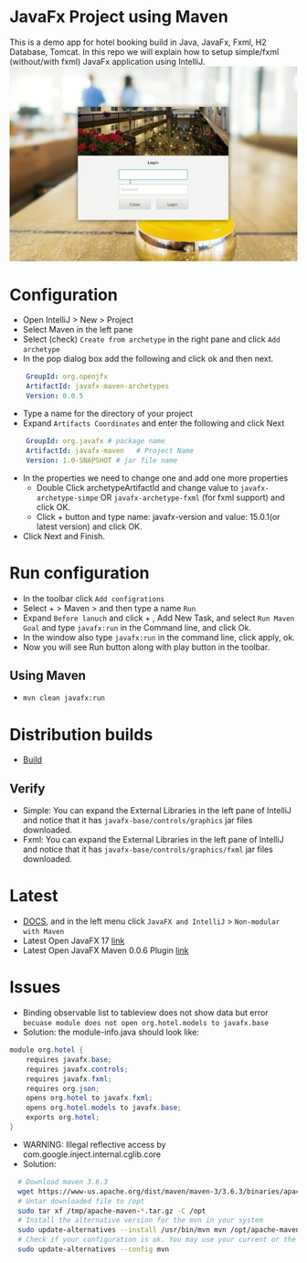 JavaFx Project using Maven
==========================
This is a demo app for hotel booking build in Java, JavaFx, Fxml, H2 Database, Tomcat.
In this repo we will explain how to setup simple/fxml (without/with fxml) JavaFx application using IntelliJ.
![demo](https://raw.githubusercontent.com/iloveyii/hotel_frontend_maven/master/src/main/resources/org/hotel/images/demo.gif)

# Configuration
- Open IntelliJ > New > Project
- Select Maven in the left pane
- Select (check) `Create from archetype` in the right pane and click `Add archetype`
- In the pop dialog box add the following and click ok and then next.
```yaml
    GroupId: org.openjfx
    ArtifactId: javafx-maven-archetypes
    Version: 0.0.5
```
- Type a name for the directory of your project
- Expand `Artifacts Coordinates` and enter the following and click Next
```yaml
    GroupId: org.javafx # package name
    ArtifactId: javafx-maven   # Project Name
    Version: 1.0-SNAPSHOT # jar file name
```
- In the properties we need to change one and add one more properties
    - Double Click archetypeArtifactId and change value to `javafx-archetype-simpe` OR  `javafx-archetype-fxml` (for fxml support) and click OK.
    - Click + button and type name: javafx-version and value: 15.0.1(or latest version) and click OK.
- Click Next and Finish.

# Run configuration
- In the toolbar click `Add configrations`
- Select + > Maven > and then type a name `Run`
- Expand `Before lanuch` and click + , Add New Task, and select `Run Maven Goal` and type `javafx:run` in the Command line, and click Ok.
- In the window also type `javafx:run` in the command line, click apply, ok.
- Now you will see Run button along with play button in the toolbar.
## Using Maven
- `mvn clean javafx:run`

# Distribution builds
- [Build](https://github.com/dlemmermann/JPackageScriptFX)

## Verify
- Simple: You can expand the External Libraries in the left pane of IntelliJ and notice that it has `javafx-base/controls/graphics` jar files downloaded.
- Fxml: You can expand the External Libraries in the left pane of IntelliJ and notice that it has `javafx-base/controls/graphics/fxml` jar files downloaded.

# Latest
- [DOCS](https://openjfx.io/openjfx-docs/), and in the left menu click `JavaFX and IntelliJ` > `Non-modular with Maven`
- Latest Open JavaFX 17 [link](https://gluonhq.com/products/javafx/)
- Latest Open JavaFX Maven 0.0.6 Plugin [link](https://mvnrepository.com/artifact/org.openjfx/javafx-maven-plugin/0.0.6)

# Issues
- Binding observable list to tableview does not show data but error `becuase module does not open org.hotel.models to javafx.base`
- Solution: the module-info.java should look like:
```java
module org.hotel {
    requires javafx.base;
    requires javafx.controls;
    requires javafx.fxml;
    requires org.json;
    opens org.hotel to javafx.fxml;
    opens org.hotel.models to javafx.base;
    exports org.hotel;
}
```
- WARNING: Illegal reflective access by com.google.inject.internal.cglib.core
- Solution:
```bash
  # Download maven 3.6.3
  wget https://www-us.apache.org/dist/maven/maven-3/3.6.3/binaries/apache-maven-3.6.3-bin.tar.gz -P /tmp
  # Untar downloaded file to /opt
  sudo tar xf /tmp/apache-maven-*.tar.gz -C /opt
  # Install the alternative version for the mvn in your system
  sudo update-alternatives --install /usr/bin/mvn mvn /opt/apache-maven-3.6.3/bin/mvn 363
  # Check if your configuration is ok. You may use your current or the 3.6.3 whenever you wish, running the command below.
  sudo update-alternatives --config mvn
```